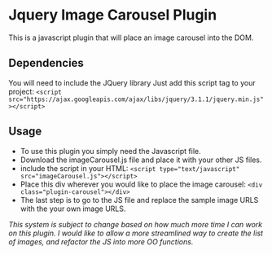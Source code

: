 # Jquery Image Carousel Plugin

This is a javascript plugin that will place an image carousel into the DOM. 

## Dependencies
You will need to include the JQuery library
Just add this script tag to your project:
`<script src="https://ajax.googleapis.com/ajax/libs/jquery/3.1.1/jquery.min.js"></script>`

## Usage
- To use this plugin you simply need the Javascript file. 
- Download the imageCarousel.js file and place it with your other JS files.
- include the script in your HTML: `<script type="text/javascript" src="imageCarousel.js"></script>`
- Place this div wherever you would like to place the image carousel: `<div class="plugin-carousel"></div>`
- The last step is to go to the JS file and replace the sample image URLS with the your own image URLS.

*This system is subject to change based on how much more time I can work on this plugin. I would like to allow a more streamlined way to create the list of images, and refactor the JS into more OO functions.*


